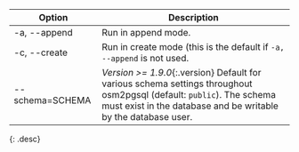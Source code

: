 | Option           | Description |
| ---------------- | ----------- |
| -a, \--append    | Run in append mode. |
| -c, \--create    | Run in create mode (this is the default if `-a, --append` is not used. |
| \--schema=SCHEMA | *Version >= 1.9.0*{:.version} Default for various schema settings throughout osm2pgsql (default: `public`). The schema must exist in the database and be writable by the database user. |
{: .desc}
